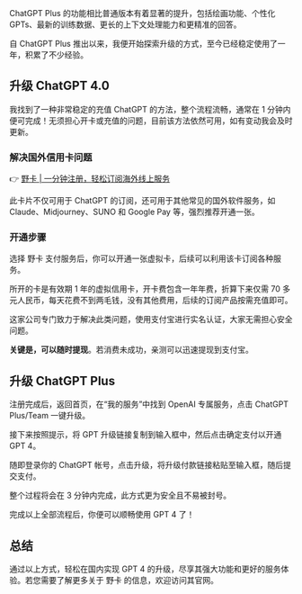 ChatGPT Plus 的功能相比普通版本有着显著的提升，包括绘画功能、个性化 GPTs、最新的训练数据、更长的上下文处理能力和更精准的回答。

自 ChatGPT Plus 推出以来，我便开始探索升级的方式，至今已经稳定使用了一年，积累了不少经验。

## 升级 ChatGPT 4.0

我找到了一种非常稳定的充值 ChatGPT 的方法，整个流程流畅，通常在 1 分钟内便可完成！无须担心开卡或充值的问题，目前该方法依然可用，如有变动我会及时更新。

### 解决国外信用卡问题

👉 [野卡 | 一分钟注册，轻松订阅海外线上服务](https://bit.ly/bewildcard)

此卡片不仅可用于 ChatGPT 的订阅，还可用于其他常见的国外软件服务，如 Claude、Midjourney、SUNO 和 Google Pay 等，强烈推荐开通一张。

### 开通步骤

选择 野卡 支付服务后，你可以开通一张虚拟卡，后续可以利用该卡订阅各种服务。

所开的卡是有效期 1 年的虚拟信用卡，开卡费包含一年年费，折算下来仅需 70 多元人民币，每天花费不到两毛钱，没有其他费用，后续的订阅产品按需充值即可。

这家公司专门致力于解决此类问题，使用支付宝进行实名认证，大家无需担心安全问题。

**关键是，可以随时提现**。若消费未成功，亲测可以迅速提现到支付宝。

## 升级 ChatGPT Plus 

注册完成后，返回首页，在“我的服务”中找到 OpenAI 专属服务，点击 ChatGPT Plus/Team 一键升级。

接下来按照提示，将 GPT 升级链接复制到输入框中，然后点击确定支付以开通 GPT 4。

随即登录你的 ChatGPT 帐号，点击升级，将升级付款链接粘贴至输入框，随后提交支付。

整个过程将会在 3 分钟内完成，此方式更为安全且不易被封号。

完成以上全部流程后，你便可以顺畅使用 GPT 4 了！

## 总结

通过以上方式，轻松在国内实现 GPT 4 的升级，尽享其强大功能和更好的服务体验。若您需要了解更多关于 野卡 的信息，欢迎访问其官网。